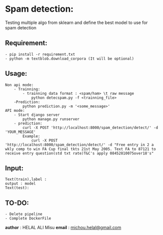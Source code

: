 Spam detection:
==============
Testing multiple algo from sklearn and define the best model to use for spam detection

Requirement:
-----------
	- pip install -r requirement.txt
	- python -m textblob.download_corpora (It will be optional)

Usage:
-----
	Non api mode:
		- Trainning:
			- trainning data format : <spam/ham> \t raw message
				python detecspam.py -f <trainning_file>
		-Prediction:
			python prediction.py -m '<some_message>'
	API mode:
		- Start django server
			python manage.py runserver
		- prediction:
			curl -X POST 'http://localhost:8000/spam_detection/detect/' -d 'YOUR_MESSAGE'			
			Example:
				curl -X POST 'http://localhost:8000/spam_detection/detect/' -d "Free entry in 2 a wkly comp to win FA Cup final tkts 21st May 2005. Text FA to 87121 to receive entry question(std txt rate)T&C's apply 08452810075over18's"

	
Input:
-----
	Text(train),label : 
	output : model
	Text(test):

TO-DO:
----- 
	- Delete pipeline 
	- Complete DockerFile
__author__ : HELAL ALI Misu
__email__  : michou.helal@gmail.com

